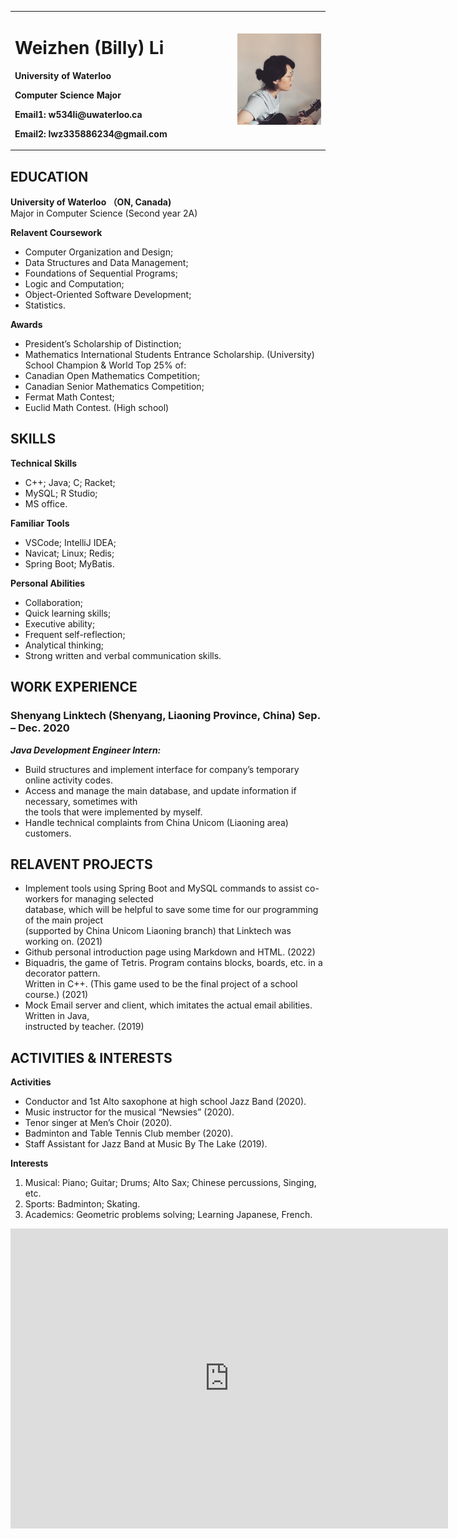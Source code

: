 <table border="0">
  <tr>
    <td width="60%">
      <h1>Weizhen (Billy) Li</h1>
      <p><b>University of Waterloo</b></p>
      <p><b>Computer Science Major</b></p>
      <p><b>Email1: w534li@uwaterloo.ca</b></p>
      <p><b>Email2: lwz335886234@gmail.com</b></p>
    </td>
    <td width="25%">
      <img src="/billy.jpg" width="100%">
    </td>
  </tr>
</table>


## EDUCATION
**University of Waterloo （ON, Canada)**\
Major in Computer Science (Second year 2A)

**Relavent Coursework**
- Computer Organization and Design; 
- Data Structures and Data Management; 
- Foundations of Sequential Programs; 
- Logic and Computation; 
- Object-Oriented Software Development; 
- Statistics.

**Awards**
- President’s Scholarship of Distinction;
- Mathematics International Students Entrance Scholarship. (University)\
  School Champion & World Top 25% of: 
- Canadian Open Mathematics Competition;
- Canadian Senior Mathematics Competition; 
- Fermat Math Contest; 
- Euclid Math Contest. (High school)


## SKILLS
**Technical Skills**
- C++; Java; C; Racket;
- MySQL; R Studio; 
- MS office.

**Familiar Tools**
- VSCode; IntelliJ IDEA; 
- Navicat; Linux; Redis; 
- Spring Boot; MyBatis.

**Personal Abilities**
- Collaboration; 
- Quick learning skills; 
- Executive ability; 
- Frequent self-reflection; 
- Analytical thinking; 
- Strong written and verbal communication skills.


## WORK EXPERIENCE
### Shenyang Linktech (Shenyang, Liaoning Province, China) Sep. – Dec. 2020
***Java Development Engineer Intern:***
-	Build structures and implement interface for company’s temporary online activity codes.
-	Access and manage the main database, and update information if necessary, sometimes with\
  the tools that were implemented by myself.
-	Handle technical complaints from China Unicom (Liaoning area) customers. 


## RELAVENT PROJECTS
-	Implement tools using Spring Boot and MySQL commands to assist co-workers for managing selected\
  database, which will be helpful to save some time for our programming of the main project\
  (supported by China Unicom Liaoning branch) that Linktech was working on. (2021)
- Github personal introduction page using Markdown and HTML. (2022)
-	Biquadris, the game of Tetris. Program contains blocks, boards, etc. in a decorator pattern.\
  Written in C++. (This game used to be the final project of a school course.) (2021)
-	Mock Email server and client, which imitates the actual email abilities. Written in Java,\
  instructed by teacher. (2019)


## ACTIVITIES & INTERESTS
**Activities**
- Conductor and 1st Alto saxophone at high school Jazz Band (2020).
- Music instructor for the  musical “Newsies” (2020). 
- Tenor singer at Men’s Choir (2020). 
- Badminton and Table Tennis Club member (2020). 
- Staff Assistant for Jazz Band at Music By The Lake (2019).

**Interests**
1. Musical:   Piano; Guitar; Drums; Alto Sax; Chinese percussions, Singing, etc. 
2. Sports:    Badminton; Skating. 
3. Academics: Geometric problems solving; Learning Japanese, French.
<div class="embed-container">
  <iframe
      src="https://youtube.com/embed/ivaeQN7OuPA"
      width="700"
      height="480"
      frameborder="0"
      allowfullscreen="">
  </iframe>
</div>
